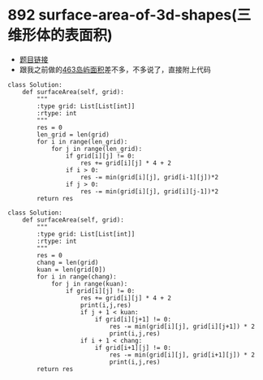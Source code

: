 # 892 surface-area-of-3d-shapes(三维形体的表面积)

+ [题目链接](https://leetcode-cn.com/problems/surface-area-of-3d-shapes/)
+ 跟我之前做的[463岛屿面积](https://github.com/geyixin/LeetCodeExercising/tree/master/0463%20Island%20Perimeter)差不多，不多说了，直接附上代码


```
class Solution:
    def surfaceArea(self, grid):
        """
        :type grid: List[List[int]]
        :rtype: int
        """
        res = 0
        len_grid = len(grid)
        for i in range(len_grid):
            for j in range(len_grid):
                if grid[i][j] != 0:
                    res += grid[i][j] * 4 + 2
                if i > 0:
                    res -= min(grid[i][j], grid[i-1][j])*2
                if j > 0:
                    res -= min(grid[i][j], grid[i][j-1])*2
        return res
```


```
class Solution:
    def surfaceArea(self, grid):
        """
        :type grid: List[List[int]]
        :rtype: int
        """
        res = 0
        chang = len(grid)
        kuan = len(grid[0])
        for i in range(chang):
            for j in range(kuan):
                if grid[i][j] != 0:
                    res += grid[i][j] * 4 + 2
                    print(i,j,res)
                    if j + 1 < kuan:
                        if grid[i][j+1] != 0:
                            res -= min(grid[i][j], grid[i][j+1]) * 2
                            print(i,j,res)
                    if i + 1 < chang:
                        if grid[i+1][j] != 0:
                            res -= min(grid[i][j], grid[i+1][j]) * 2
                            print(i,j,res)
        return res
```

